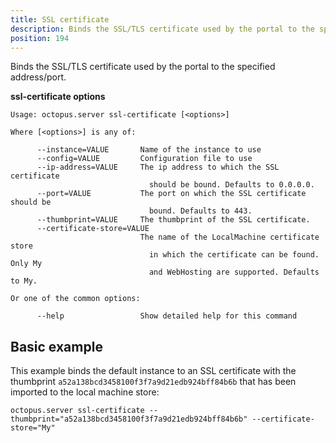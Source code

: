 ```yaml
---
title: SSL certificate
description: Binds the SSL/TLS certificate used by the portal to the specified address/port.
position: 194
---
```


Binds the SSL/TLS certificate used by the portal to the specified address/port.

**ssl-certificate options**

```text
Usage: octopus.server ssl-certificate [<options>]

Where [<options>] is any of:

      --instance=VALUE       Name of the instance to use
      --config=VALUE         Configuration file to use
      --ip-address=VALUE     The ip address to which the SSL certificate
                               should be bound. Defaults to 0.0.0.0.
      --port=VALUE           The port on which the SSL certificate should be
                               bound. Defaults to 443.
      --thumbprint=VALUE     The thumbprint of the SSL certificate.
      --certificate-store=VALUE
                             The name of the LocalMachine certificate store
                               in which the certificate can be found. Only My
                               and WebHosting are supported. Defaults to My.

Or one of the common options:

      --help                 Show detailed help for this command
```

## Basic example

This example binds the default instance to an SSL certificate with the thumbprint `a52a138bcd3458100f3f7a9d21edb924bff84b6b` that has been imported to the local machine store:

```text
octopus.server ssl-certificate --thumbprint="a52a138bcd3458100f3f7a9d21edb924bff84b6b" --certificate-store="My"
```
